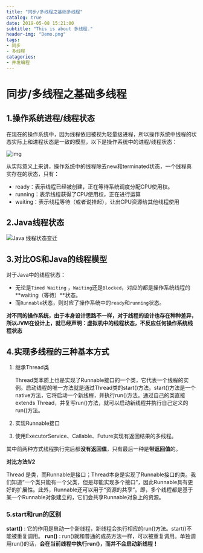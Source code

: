 ```yaml
---
title: "同步/多线程之基础多线程"
catalog: true
date: 2019-05-08 15:21:00
subtitle: "This is about 多线程."
header-img: "Demo.png"
tags:
- 同步
- 多线程
catagories:
- 并发编程
---
```



# 同步/多线程之基础多线程

## 1.操作系统进程/线程状态

在现在的操作系统中，因为线程依旧被视为轻量级进程，所以操作系统中线程的状态实际上和进程状态是一致的模型，以下是操作系统中的进程/线程状态：

![img](https://img-blog.csdnimg.cn/20190810145817211.png?x-oss-process=image/watermark,type_ZmFuZ3poZW5naGVpdGk,shadow_10,text_aHR0cHM6Ly9ibG9nLmNzZG4ubmV0L2Nocmlzc3c=,size_16,color_FFFFFF,t_70)

从实际意义上来讲，操作系统中的线程除去new和terminated状态，一个线程真实存在的状态，只有：

- ready：表示线程已经被创建，正在等待系统调度分配CPU使用权。
- running：表示线程获得了CPU使用权，正在进行运算
- waiting：表示线程等待（或者说挂起），让出CPU资源给其他线程使用

## 2.Java线程状态

![Java 线程状态变迁](file:///Users/chriswu/Desktop/Java%E5%BC%80%E5%8F%91%E6%8A%80%E6%9C%AF%E6%A0%88/pic/Java%20%E7%BA%BF%E7%A8%8B%E7%8A%B6%E6%80%81%E5%8F%98%E8%BF%81.png?lastModify=1565419974)

## 3.对比OS和Java的线程模型

对于Java中的线程状态：

- 无论是`Timed Waiting` ，`Waiting`还是`Blocked`，对应的都是操作系统线程的**waiting（等待）**状态。
- 而`Runnable`状态，则对应了操作系统中的`ready`和`running`状态。

**对不同的操作系统，由于本身设计思路不一样，对于线程的设计也存在种种差异，所以JVM在设计上，就已经声明：虚拟机中的线程状态，不反应任何操作系统线程状态**

## 4.实现多线程的三种基本方式

1. 继承Thread类

   Thread类本质上也是实现了Runnable接口的一个类，它代表一个线程的实例。启动线程的唯一方法就是通过Thread类的start()方法。start()方法是一个native方法，它将启动一个新线程，并执行run()方法。通过自己的类直接extends Thread，并复写run()方法，就可以启动新线程并执行自己定义的run()方法。

2. 实现Runnable接口

    

3. 使用ExecutorService、Callable、Future实现有返回结果的多线程。

其中前两种方式线程执行完后都**没有返回值**，只有最后一种是**带返回值**的。

**对比方法1/2**

Thread 是类，而Runnable是接口；Thread本身是实现了Runnable接口的类。我们知道“一个类只能有一个父类，但是却能实现多个接口”，因此Runnable具有更好的扩展性。此外，Runnable还可以用于“资源的共享”。即，多个线程都是基于某一个Runnable对象建立的，它们会共享Runnable对象上的资源。

### 5.start和run的区别

**start()** : 它的作用是启动一个新线程，新线程会执行相应的run()方法。start()不能被重复调用。 **run()**   : run()就和普通的成员方法一样，可以被重复调用。单独调用run()的话，**会在当前线程中执行run()，而并不会启动新线程！**